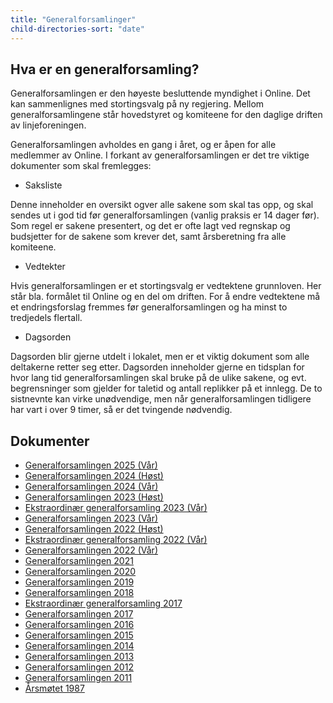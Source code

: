 ```yaml
---
title: "Generalforsamlinger"
child-directories-sort: "date"
---
```


## Hva er en generalforsamling?

Generalforsamlingen er den høyeste besluttende myndighet i Online. Det
kan sammenlignes med stortingsvalg på ny regjering. Mellom
generalforsamlingene står hovedstyret og komiteene for den daglige
driften av linjeforeningen.

Generalforsamlingen avholdes en gang i året, og er åpen for alle
medlemmer av Online. I forkant av generalforsamlingen er det tre viktige
dokumenter som skal fremlegges:

- Saksliste

Denne inneholder en oversikt ogver alle sakene som skal tas opp, og skal
sendes ut i god tid før generalforsamlingen (vanlig praksis er 14 dager
før). Som regel er sakene presentert, og det er ofte lagt ved regnskap
og budsjetter for de sakene som krever det, samt årsberetning fra alle
komiteene.

- Vedtekter

Hvis generalforsamlingen er et stortingsvalg er vedtektene grunnloven.
Her står bla. formålet til Online og en del om driften. For å endre vedtektene må et endringsforslag fremmes før
generalforsamlingen og ha minst to tredjedels flertall.

- Dagsorden

Dagsorden blir gjerne utdelt i lokalet, men er et viktig dokument som
alle deltakerne retter seg etter. Dagsorden inneholder gjerne en
tidsplan for hvor lang tid generalforsamlingen skal bruke på de ulike
sakene, og evt. begrensninger som gjelder for taletid og antall
replikker på et innlegg. De to sistnevnte kan virke unødvendige, men når
generalforsamlingen tidligere har vart i over 9 timer, så er det
tvingende nødvendig.

## Dokumenter

- [Generalforsamlingen 2025 (Vår)](/generalforsamlingen/genfors2025v)
- [Generalforsamlingen 2024 (Høst)](/generalforsamlingen/genfors2024h)
- [Generalforsamlingen 2024 (Vår)](/generalforsamlingen/genfors2024v)
- [Generalforsamlingen 2023 (Høst)](/generalforsamlingen/genfors2023h)
- [Ekstraordinær generalforsamling 2023 (Vår)](/generalforsamlingen/ekstrav23)
- [Generalforsamlingen 2023 (Vår)](/generalforsamlingen/genfors2023v)
- [Generalforsamlingen 2022 (Høst)](/generalforsamlingen/genfors2022h)
- [Ekstraordinær generalforsamling 2022 (Vår)](/generalforsamlingen/ekstra2022)
- [Generalforsamlingen 2022 (Vår)](/generalforsamlingen/genfors2022)
- [Generalforsamlingen 2021](/generalforsamlingen/genfors2021)
- [Generalforsamlingen 2020](/generalforsamlingen/genfors2020)
- [Generalforsamlingen 2019](/generalforsamlingen/genfors2019)
- [Generalforsamlingen 2018](/generalforsamlingen/genfors2018)
- [Ekstraordinær generalforsamling 2017](/generalforsamlingen/ekstra2017)
- [Generalforsamlingen 2017](/generalforsamlingen/2017)
- [Generalforsamlingen 2016](/generalforsamlingen/2016)
- [Generalforsamlingen 2015](/generalforsamlingen/2015)
- [Generalforsamlingen 2014](/generalforsamlingen/2014)
- [Generalforsamlingen 2013](/generalforsamlingen/2013)
- [Generalforsamlingen 2012](/generalforsamlingen/2012)
- [Generalforsamlingen 2011](/generalforsamlingen/2011)
- [Årsmøtet 1987](/generalforsamlingen/arsmotet1987)
